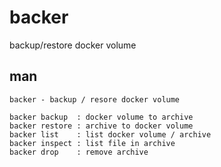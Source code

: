 # backer
backup/restore docker volume

## man

```
backer - backup / resore docker volume

backer backup  : docker volume to archive
backer restore : archive to docker volume
backer list    : list docker volume / archive
backer inspect : list file in archive
backer drop    : remove archive
```